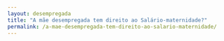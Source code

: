 ```yaml
---
layout: desempregada
title: "A mãe desempregada tem direito ao Salário-maternidade?"
permalink: /a-mae-desempregada-tem-direito-ao-salario-maternidade/
---
```

